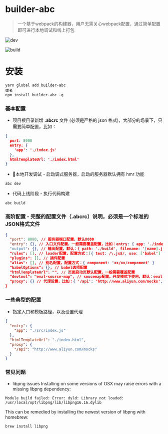 # builder-abc
> 一个基于webpack的构建器，用户无需关心webpack配置，通过简单配置即可进行本地调试和线上打包

![dev](https://img.alicdn.com/tfs/TB1mUNfdvDH8KJjy1XcXXcpdXXa-2546-1448.gif)

![build](https://img.alicdn.com/tfs/TB1E3EVdlfH8KJjy1XbXXbLdXXa-2556-1380.gif)

# 安装
```
yarn global add builder-abc
或者
npm install builder-abc -g
```

### 基本配置
* 项目根目录新增 **.abcrc** 文件 (必须是严格的 json 格式)，大部分的场景下，只需要简单配置，比如：
``` json
{
  port: 8000
  entry: {
    'app': './index.js'
  },
  htmlTemplateUrl: './index.html'
}
```
* 本地开发调试 - 启动调式服务器，启动的服务器默认拥有 hmr 功能
```
abc dev
```
* 代码上线阶段 - 执行代码构建
```
abc build
```

### 高阶配置 - 完整的配置文件（.abcrc）说明，必须是一个标准的JSON格式文件
```json
{
  "port": 8080, // 服务器端口配置，默认8080
  "entry": {}, // 入口文件配置，一般需要覆盖配置，比如：entry: { app: './index.js' }
  "output": {}, // 输出配置，默认：{ path: './build', filename: '[name].js' }
  "rules": [], // loader配置，配置方式：[{ test: /\.js$/, use: ['babel'] }]
  "plugins": [], // 插件配置
  "alias": [], // 别名配置，配置方式：{ component: 'xx/xx/component' }
  "babelOptions": {}, // babel选项配置
  "htmlTemplateUrl": "", // 页面启动页默认配置，一般需要覆盖配置
  "devtool": "eval-source-map", // soucemap配置，开发模式下使用，默认：eval-source-map
  "proxy": {} // 代理设置，比如：{ '/api': 'http://www.aliyun.com/mocks', 'example/:id': (params) => return { target: 'http://localhost:8080/', logs: true } }
}
```

### 一些典型的配置
* 指定入口和模板路径，以及设置代理
```json
{
  "entry": {
    "app": "./src/index.js"
  },
  "htmlTemplateUrl": "./index.html",
  "proxy": {
    "/api": "http://www.aliyun.com/mocks"
  }
}
```

### 常见问题
* libpng issues
Installing on some versions of OSX may raise errors with a missing libpng dependency:
```
Module build failed: Error: dyld: Library not loaded: /usr/local/opt/libpng/lib/libpng16.16.dylib
```
This can be remedied by installing the newest version of libpng with homebrew:
```
brew install libpng
```